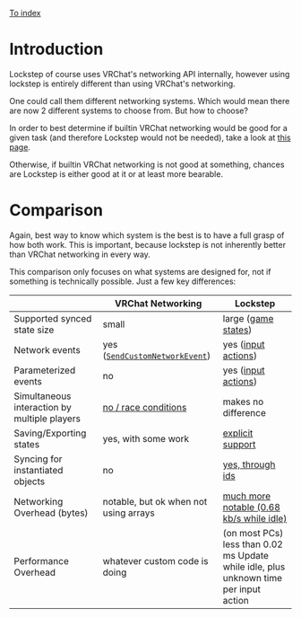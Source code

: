 
[To index](index.md)

# Introduction

Lockstep of course uses VRChat's networking API internally, however using lockstep is entirely different than using VRChat's networking.

One could call them different networking systems. Which would mean there are now 2 different systems to choose from. But how to choose?

<!-- In order to determine which system is best for a given task one must know how both systems work. In detail, realistically. Therefore this page provides an explanation for how VRChat networking works, and then a few comparisons at the end. However to properly compare them it would be good to read through the rest of the lockstep API documentation. -->

In order to best determine if builtin VRChat networking would be good for a given task (and therefore Lockstep would not be needed), take a look at [this page](vrchat-networking.md).

Otherwise, if builtin VRChat networking is not good at something, chances are Lockstep is either good at it or at least more bearable.

# Comparison

Again, best way to know which system is the best is to have a full grasp of how both work. This is important, because lockstep is not inherently better than VRChat networking in every way.

This comparison only focuses on what systems are designed for, not if something is technically possible. Just a few key differences:

<!-- Yes this formatting is 10/10 -->

|                                              | VRChat Networking                                                                         | Lockstep                                                                                                                           |
| -------------------------------------------- | ----------------------------------------------------------------------------------------- | ---------------------------------------------------------------------------------------------------------------------------------- |
| Supported synced state size                  | small                                                                                     | large ([game states](game-states.md))                                                                                              |
| Network events                               | yes ([`SendCustomNetworkEvent`](vrchat-networking.md#networked-events))                   | yes ([input actions](input-actions.md))                                                                                            |
| Parameterized events                         | no                                                                                        | yes ([input actions](input-actions.md))                                                                                            |
| Simultaneous interaction by multiple players | [no / race conditions](vrchat-networking.md#multiple-people-interacting-at-the-same-time) | makes no difference                                                                                                                |
| Saving/Exporting states                      | yes, with some work                                                                       | [explicit support](game-states.md#exports-and-imports)                                                                             |
| Syncing for instantiated objects             | no                                                                                        | [yes, through ids](synced-objects.md)                                                                                              |
| Networking Overhead (bytes)                  | notable, but ok when not using arrays                                                     | [much more notable (0.68 kb/s while idle)](https://vrchat.canny.io/udon/p/synced-arrays-have-unexpectedly-large-overhead-in-bytes) |
| Performance Overhead                         | whatever custom code is doing                                                             | (on most PCs) less than 0.02 ms Update while idle, plus unknown time per input action                                              |
